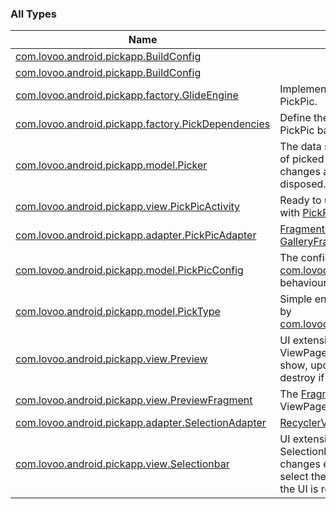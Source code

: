 

### All Types

| Name | Summary |
|---|---|
| [com.lovoo.android.pickapp.BuildConfig](../com.lovoo.android.pickapp/-build-config/index.md) |  |
| [com.lovoo.android.pickapp.BuildConfig](../com.lovoo.android.pickapp/-build-config/index.md) |  |
| [com.lovoo.android.pickapp.factory.GlideEngine](../com.lovoo.android.pickapp.factory/-glide-engine/index.md) | Implementation of [ImageEngine](#) to use [Glide](#) within PickPic. |
| [com.lovoo.android.pickapp.factory.PickDependencies](../com.lovoo.android.pickapp.factory/-pick-dependencies/index.md) | Define the optional Feature configuration from PickPic based on the available dependencies. |
| [com.lovoo.android.pickapp.model.Picker](../com.lovoo.android.pickapp.model/-picker/index.md) | The data source for PickPicActivity. It holds a map of picked Uris with the depending [Gallery](#). [State](../com.lovoo.android.pickapp.model/-picker/-state/index.md) changes are emitted via observable and should be disposed. |
| [com.lovoo.android.pickapp.view.PickPicActivity](../com.lovoo.android.pickapp.view/-pick-pic-activity/index.md) | Ready to use PickPic implementation. Configurable with [PickPicConfig](../com.lovoo.android.pickapp.model/-pick-pic-config/index.md). |
| [com.lovoo.android.pickapp.adapter.PickPicAdapter](../com.lovoo.android.pickapp.adapter/-pick-pic-adapter/index.md) | [FragmentStatePagerAdapter](#) that contains [GalleryFragment](#) and optional [FbGalleryFragment](#). |
| [com.lovoo.android.pickapp.model.PickPicConfig](../com.lovoo.android.pickapp.model/-pick-pic-config/index.md) | The configuration for [com.lovoo.android.pickapp.view.PickPicActivity](../com.lovoo.android.pickapp.view/-pick-pic-activity/index.md) behaviour. |
| [com.lovoo.android.pickapp.model.PickType](../com.lovoo.android.pickapp.model/-pick-type/index.md) | Simple enum class that contains all the types used by [com.lovoo.android.pickapp.adapter.PickPicAdapter](../com.lovoo.android.pickapp.adapter/-pick-pic-adapter/index.md) |
| [com.lovoo.android.pickapp.view.Preview](../com.lovoo.android.pickapp.view/-preview/index.md) | UI extension to handle PickPicActivities Preview ViewPager. It observes [Picker.State](../com.lovoo.android.pickapp.model/-picker/-state/index.md) changes and show, update or hide the Preview. You have to call destroy if the UI is removed. |
| [com.lovoo.android.pickapp.view.PreviewFragment](../com.lovoo.android.pickapp.view/-preview-fragment/index.md) | The [Fragment](#) that is used for the [Preview](../com.lovoo.android.pickapp.view/-preview/index.md) ViewPager. |
| [com.lovoo.android.pickapp.adapter.SelectionAdapter](../com.lovoo.android.pickapp.adapter/-selection-adapter/index.md) | [RecyclerView.Adapter](#) for the selection bar. |
| [com.lovoo.android.pickapp.view.Selectionbar](../com.lovoo.android.pickapp.view/-selectionbar/index.md) | UI extension to handle the PickPicActivities Selectionbar and RecyclerView. It observes changes emitted by [Picker](../com.lovoo.android.pickapp.model/-picker/index.md) and add, removes or select the Thumbnails. You have to call destroy if the UI is removed. |
